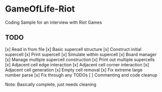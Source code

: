 # GameOfLife-Riot
Coding Sample for an interview with Riot Games


## TODO
[x] Read in from file
[x] Basic supercell structure
[x] Construct initial supercell
[x] Print supercell
[x] Simulate within supercell
[x] Board manager
[x] Manage multiple supercell construction
[x] Print out multiple supercells
[x] Adjacent cell edge interaction
[x] Adjacent cell corner interaction
[x] Adjacent cell generation
[x] Empty cell removal
[x] Fix extreme large number parse
[x] Fix through any TODOs
[ ] Commenting and code cleanup

Note: Basically complete, just needs cleaning